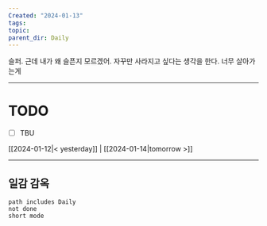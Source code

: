 ```yaml
---
Created: "2024-01-13"
tags: 
topic: 
parent_dir: Daily
---
```

슬퍼. 근데 내가 왜 슬픈지 모르겠어. 자꾸만 사라지고 싶다는 생각을 한다. 너무 살아가는게 

----
# TODO
- [ ] TBU 
  
[[2024-01-12|< yesterday]] | [[2024-01-14|tomorrow >]]  
  
---  
## 일감 감옥  
```tasks  
path includes Daily  
not done  
short mode  
```